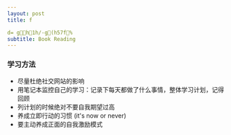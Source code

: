 ```yaml
---
layout: post
title: f

d= gh1h/-g(h57f%
subtitle: Book Reading
---
```


<script type="text/javascript" src="http://cdn.mathjax.org/mathjax/latest/MathJax.js?config=default"></script>

### 学习方法
- 尽量杜绝社交网站的影响
- 用笔记本监控自己的学习：记录下每天都做了什么事情，整体学习计划，记得回顾
- 列计划的时候绝对不要自我期望过高
- 养成立即行动的习惯 (it's now or never)
- 要主动养成正面的自我激励模式
